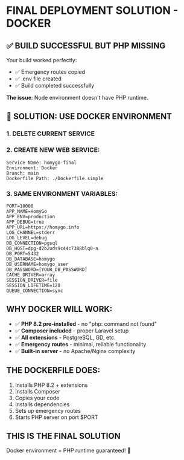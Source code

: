 # FINAL DEPLOYMENT SOLUTION - DOCKER

## ✅ BUILD SUCCESSFUL BUT PHP MISSING

Your build worked perfectly:
- ✅ Emergency routes copied
- ✅ .env file created  
- ✅ Build completed successfully

**The issue**: Node environment doesn't have PHP runtime.

## 🚀 SOLUTION: USE DOCKER ENVIRONMENT

### **1. DELETE CURRENT SERVICE**

### **2. CREATE NEW WEB SERVICE:**

```
Service Name: homygo-final
Environment: Docker
Branch: main
Dockerfile Path: ./Dockerfile.simple
```

### **3. SAME ENVIRONMENT VARIABLES:**

```
PORT=10000
APP_NAME=HomyGo
APP_ENV=production
APP_DEBUG=true
APP_URL=https://homygo.info
LOG_CHANNEL=stderr
LOG_LEVEL=debug
DB_CONNECTION=pgsql
DB_HOST=dpg-d2b2uds9c44c7388blq0-a
DB_PORT=5432
DB_DATABASE=homygo
DB_USERNAME=homygo_user
DB_PASSWORD=[YOUR_DB_PASSWORD]
CACHE_DRIVER=array
SESSION_DRIVER=file
SESSION_LIFETIME=120
QUEUE_CONNECTION=sync
```

## **WHY DOCKER WILL WORK:**

- ✅ **PHP 8.2 pre-installed** - no "php: command not found"
- ✅ **Composer included** - proper Laravel setup
- ✅ **All extensions** - PostgreSQL, GD, etc.
- ✅ **Emergency routes** - minimal, reliable functionality
- ✅ **Built-in server** - no Apache/Nginx complexity

## **THE DOCKERFILE DOES:**

1. Installs PHP 8.2 + extensions
2. Installs Composer
3. Copies your code
4. Installs dependencies
5. Sets up emergency routes
6. Starts PHP server on port $PORT

## **THIS IS THE FINAL SOLUTION**

Docker environment = PHP runtime guaranteed! 🎯
